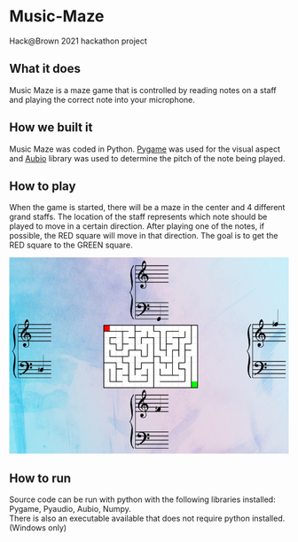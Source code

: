 # Music-Maze
Hack@Brown 2021 hackathon project

## What it does
Music Maze is a maze game that is controlled by reading notes on a staff and playing the correct note into your microphone.

## How we built it
Music Maze was coded in Python. [Pygame](https://www.pygame.org/) was used for the visual aspect and [Aubio](https://aubio.org/) library was used to determine the pitch of the note being played.

## How to play
When the game is started, there will be a maze in the center and 4 different grand staffs. The location of the staff represents which note should be played to move in a certain direction.  After playing one of the notes, if possible, the RED square will move in that direction. The goal is to get the RED square to the GREEN square.

![Screenshot](gallery.jpg)

## How to run
Source code can be run with python with the following libraries installed: Pygame, Pyaudio, Aubio, Numpy.  
There is also an executable available that does not require python installed. (Windows only)
